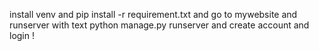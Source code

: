 install venv 
and pip install -r requirement.txt
and go to mywebsite 
and runserver with text python manage.py runserver
and create account and login ! 
